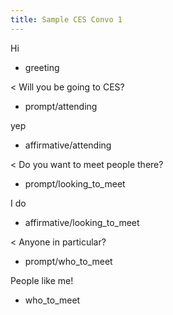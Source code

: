 ```yaml
---
title: Sample CES Convo 1
---
```


Hi
* greeting

< Will you be going to CES?
* prompt/attending

yep
* affirmative/attending

< Do you want to meet people there?
* prompt/looking_to_meet

I do
* affirmative/looking_to_meet

< Anyone in particular?
* prompt/who_to_meet

People like me!
* who_to_meet

